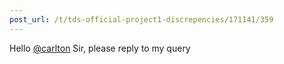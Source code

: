 ```yaml
---
post_url: /t/tds-official-project1-discrepencies/171141/359
---
```

Hello [@carlton](/u/carlton) Sir, please reply to my query